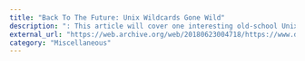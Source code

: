 ```yaml
---
title: "Back To The Future: Unix Wildcards Gone Wild"
description: ": This article will cover one interesting old-school Unix hacking technique, that will still work in 2013."
external_url: "https://web.archive.org/web/20180623004718/https://www.defensecode.com/public/DefenseCode_Unix_WildCards_Gone_Wild.txt"
category: "Miscellaneous"
---
```


